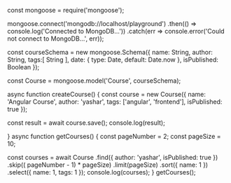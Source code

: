 const mongoose = require('mongoose');

mongoose.connect('mongodb://localhost/playground')
  .then(() => console.log('Connected to MongoDB...'))
  .catch(err => console.error('Could not connect to MongoDB...', err));

  const courseSchema = new  mongoose.Schema({
    name: String,
    author: String,
    tags:[ String ],
    date: { type: Date, default: Date.now },
    isPublished: Boolean
 });

 const Course = mongoose.model('Course', courseSchema);

 async function createCourse() {
  const course = new Course({
   name: 'Angular Course',
    author: 'yashar',
    tags:  ['angular',  'frontend'],
   isPublished: true
 });

 const result = await course.save();
 console.log(result);

 }
 async function getCourses() {
    const pageNumber = 2;
    const pageSize = 10;

  const courses = await Course
  .find({ author: 'yashar', isPublished: true })
  .skip(( pageNumber - 1) * pageSize)
  .limit(pageSize)
  .sort({ name: 1 })
  .select({ name: 1, tags: 1 });
  console.log(courses);
 }
   getCourses();
